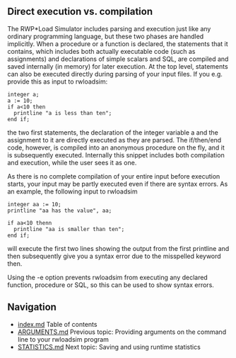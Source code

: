 ## Direct execution vs. compilation
The RWP\*Load Simulator includes parsing and execution just like any 
ordinary programming language, but these two phases are handled 
implicitly.
When a procedure or a function is declared, the statements that it 
contains, which includes both actually executable code (such as 
assignments) and declarations of simple scalars and SQL, are compiled 
and saved internally (in memory) for later execution.
At the top level, statements can also be executed directly during 
parsing of your input files.
If you e.g. provide this as input to rwloadsim:
```
integer a;
a := 10;
if a<10 then
  printline "a is less than ten";
end if;
```
the two first statements, the declaration of the integer variable a and 
the assignment to it are directly executed as they are parsed.
The if/then/end code, however, is compiled into an anonymous procedure 
on the fly, and it is subsequently executed.
Internally this snippet includes both compilation and execution, while 
the user sees it as one.

As there is no complete compilation of your entire input before execution starts,
your input 
may be partly executed even if there are syntax errors.
As an example, the following input to rwloadsim
```
integer aa := 10;
printline "aa has the value", aa;

if aa<10 thenn
  printline "aa is smaller than ten";
end if;
```
will execute the first two lines showing the output from the first 
printline and then subsequently give you a syntax error due to the 
misspelled keyword then. 

Using the -e option prevents rwloadsim from executing any declared 
function, procedure or SQL, so this can be used to show syntax errors.

## Navigation
* [index.md](index.md) Table of contents
* [ARGUMENTS.md](ARGUMENTS.md) Previous topic: Providing arguments on the command line to your rwloadsim program
* [STATISTICS.md](STATISTICS.md) Next topic: Saving and using runtime statistics
